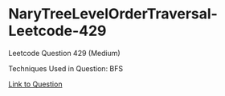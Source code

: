 # NaryTreeLevelOrderTraversal-Leetcode-429

Leetcode Question 429 (Medium)

Techniques Used in Question:
BFS

[Link to Question](https://leetcode.com/problems/n-ary-tree-level-order-traversal/)
